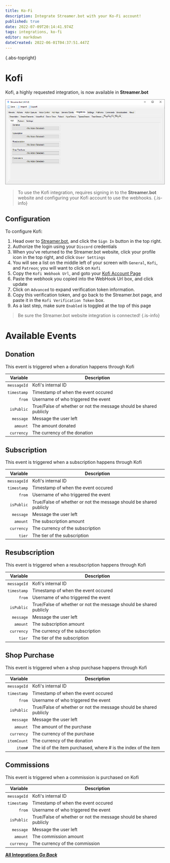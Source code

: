 ```yaml
---
title: Ko-Fi
description: Integrate Streamer.bot with your Ko-Fi account!
published: true
date: 2022-07-09T20:14:41.974Z
tags: integrations, ko-fi
editor: markdown
dateCreated: 2022-06-01T04:37:51.447Z
---
```


<i class="mdi mdi-coffee"></i>{.abs-topright}
# Kofi

Kofi, a highly requested integration, is now available in **Streamer.bot**

![kofi-integration.png](/kofi-integration.png)

> To use the Kofi integration, requires signing in to the **Streamer.bot** website and configuring your Kofi account to use the webhooks.
{.is-info}

## Configuration

To configure Kofi:

1. Head over to [Streamer.bot](https://streamer.bot), and click the `Sign In` button in the top right.
2. Authorize the login using your `Discord` credentials
3. When you've returned to the Streamer.bot website, click your profile icon in the top right, and click `User Settings`
4. You will see a list on the middle left of your screen with `General`, `Kofi`, and `Patreon`; you will want to click on `Kofi`
5. Copy the `Kofi Webhook Url`, and goto your [Kofi Account Page](https://ko-fi.com/manage/webhooks?src=sidemenu)
6. Paste the webhook you copied into the WebHook Url box, and click update
7. Click on `Advanced` to expand verification token information.
8. Copy this verification token, and go back to the Streamer.bot page, and paste it in the `Kofi Verification Token` box.
9. As a last step, make sure `Enabled` is toggled at the top of this page

> Be sure the Streamer.bot website integration is connected!
{.is-info}

# Available Events

## Donation

This event is triggered when a donation happens through Kofi

| Variable | Description |
|   ---:|-------------|
| `messageId` | Kofi's internal ID |
| `timestamp` | Timestamp of when the event occured |
| `from` | Username of who triggered the event |
| `isPublic` | True/False of whether or not the message should be shared publicly |
| `message` | Message the user left |
| `amount` | The amount donated |
| `currency` | The currency of the donation |

## Subscription

This event is triggered when a subscription happens through Kofi

| Variable | Description |
|   ---:|-------------|
| `messageId` | Kofi's internal ID |
| `timestamp` | Timestamp of when the event occured |
| `from` | Username of who triggered the event |
| `isPublic` | True/False of whether or not the message should be shared publicly |
| `message` | Message the user left |
| `amount` | The subscription amount |
| `currency` | The currency of the subscription |
| `tier` | The tier of the subscription |

## Resubscription

This event is triggered when a resubscription happens through Kofi

| Variable | Description |
|   ---:|-------------|
| `messageId` | Kofi's internal ID |
| `timestamp` | Timestamp of when the event occured |
| `from` | Username of who triggered the event |
| `isPublic` | True/False of whether or not the message should be shared publicly |
| `message` | Message the user left |
| `amount` | The subscription amount |
| `currency` | The currency of the subscription |
| `tier` | The tier of the subscription |

## Shop Purchase

This event is triggered when a shop purchase happens through Kofi

| Variable | Description |
|   ---:|-------------|
| `messageId` | Kofi's internal ID |
| `timestamp` | Timestamp of when the event occured |
| `from` | Username of who triggered the event |
| `isPublic` | True/False of whether or not the message should be shared publicly |
| `message` | Message the user left |
| `amount` | The amount of the purchase |
| `currency` | The currency of the purchase |
| `itemCount` | The currency of the donation |
| `item#` | The id of the item purchased, where # is the index of the item |

## Commissions

This event is triggered when a commission is purchased on Kofi

| Variable | Description |
|   ---:|-------------|
| `messageId` | Kofi's internal ID |
| `timestamp` | Timestamp of when the event occured |
| `from` | Username of who triggered the event |
| `isPublic` | True/False of whether or not the message should be shared publicly |
| `message` | Message the user left |
| `amount` | The commission amount |
| `currency` | The currency of the commission |


<div class="btn-grid">

  [<i class="mdi mdi-chevron-left"></i> **All Integrations *Go Back***](/en/Integrations)

</div>